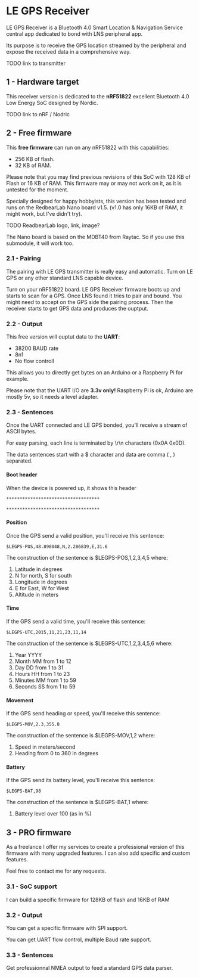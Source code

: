 # LE GPS Receiver
LE GPS Receiver is a Bluetooth 4.0 Smart Location & Navigation Service central app dedicated to bond with LNS peripheral app.

Its purpose is to receive the GPS location streamed by the peripheral and expose the received data in a comprehensive way.

TODO link to transmitter

## 1 - Hardware target
This receiver version is dedicated to the **nRF51822** excellent Bluetooth 4.0 Low Energy SoC designed by Nordic. 

TODO link to nRF / Nodric

## 2 - Free firmware
This **free firmware** can run on any nRF51822 with this capabilities:

  * 256 KB of flash.
  * 32 KB of RAM.

Please note that you may find previous revisions of this SoC with 128 KB of Flash or 16 KB of RAM. This firmware may or may not work on it, as it is untested for the moment. 

Specially designed for happy hobbyists, this version has been tested and runs on the RedbearLab Nano board v1.5. (v1.0 has only 16KB of RAM, it might work, but I've didn't try).

TODO ReadbearLab logo, link, image?

The Nano board is based on the MDBT40 from Raytac. So if you use this submodule, it will work too. 

### 2.1 - Pairing
The pairing with LE GPS transmitter is really easy and automatic. Turn on LE GPS or any other standard LNS capable device.

Turn on your nRF51822 board. LE GPS Receiver firmware boots up and starts to scan for a GPS. Once LNS found it tries to pair and bound. You might need to accept on the GPS side the pairing process. Then the receiver starts to get GPS data and produces the ouptput.

### 2.2 - Output
This free version will ouptut data to the **UART**:

* 38200 BAUD rate
* 8n1
* No flow controll

This allows you to directly get bytes on an Arduino or a Raspberry Pi for example.

Please note that the UART I/O are **3.3v only!** Raspberry Pi is ok, Arduino are mostly 5v, so it needs a level adapter.

### 2.3 - Sentences
Once the UART connected and LE GPS bonded, you'll receive a stream of ASCII bytes.

For easy parsing, each line is terminated by \r\n characters (0x0A 0x0D).

The data sentences start with a $ character and data are comma ( , ) separated.

#### Boot header
When the device is powered up, it shows this header


```
***********************************

***********************************
```


#### Position
Once the GPS send a valid position, you'll receive this sentence:

```
$LEGPS-POS,48.898048,N,2.286839,E,31.6
```
The construction of the sentence is $LEGPS-POS,1,2,3,4,5 where:

1. Latitude in degrees
2. N for north, S for south
3. Longitude in degrees
4. E for East, W for West
5. Altitude in meters

#### Time
If the GPS send a valid time, you'll receive this sentence:

```
$LEGPS-UTC,2015,11,21,23,11,14
```
The construction of the sentence is $LEGPS-UTC,1,2,3,4,5,6 where:

1. Year YYYY
2. Month MM from 1 to 12
3. Day DD from 1 to 31
4. Hours HH from 1 to 23
5. Minutes MM from 1 to 59
6. Seconds SS from 1 to 59

#### Movement
If the GPS send heading or speed, you'll receive this sentence:

```
$LEGPS-MOV,2.3,355.8
```
The construction of the sentence is $LEGPS-MOV,1,2 where:

1. Speed in meters/second
2. Heading from 0 to 360 in degrees

#### Battery
If the GPS send its battery level, you'll receive this sentence:

```
$LEGPS-BAT,98
```
The construction of the sentence is $LEGPS-BAT,1 where:

1. Battery level over 100 (as in %)

## 3 - PRO firmware
As a freelance I offer my services to create a professional version of this firmware with many upgraded features. I can also add specific and custom features.

Feel free to contact me for any requests.

### 3.1 - SoC support
I can build a specific firmware for 128KB of flash and 16KB of RAM

### 3.2 - Output
You can get a specific firmware with SPI support.

You can get UART flow control, multiple Baud rate support.

### 3.3 - Sentences
Get professionnal NMEA output to feed a standard GPS data parser.










